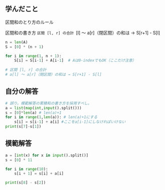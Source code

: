 

## 学んだこと
区間和のとり方のルール

区間和の書き方
`区間 [l, r] の合計
`[l] 〜 a[r]（閉区間）の和は → S[r+1] - S[l]
```python
n = len(A)
S = [0] * (n + 1)

for i in range(1, n + 1):
    S[i] = S[i-1] + A[i-1]  # Aは0-indexでもOK（ここだけ注意）
　　
# 区間 [l, r] の合計
# a[l] 〜 a[r]（閉区間）の和は → S[r+1] - S[l]
```



## 自分の解答
```python
# 誤り。模範解答の累積和の書き方を採用すべし。
a = list(map(int,input().split()))
s = [0]*len(a) # len(a)+1
for i in range(1,len(a)): # len(a)+1にする
    s[i] = s[i-1] + a[i] #ここをa[i-1]にしなければいけない
print(s[7]-s[1])
```

## 模範解答
```python
a = [int(x) for x in input().split()]
s = [0] * 11

for i in range(10):
    s[i + 1] = s[i] + a[i]

print(s[8] - s[2])
```